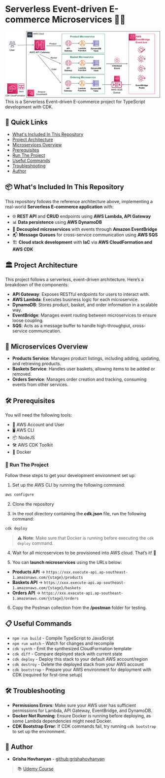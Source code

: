# Serverless Event-driven E-commerce Microservices 🛒🚀

![e-commerce-structure](public/img/e-commerce-structure.png)
This is a Serverless Event-driven E-commerce project for TypeScript development with CDK.

## 📝 Quick Links

- [What's Included In This Repository](#whats-included-in-this-repository)
- [Project Architecture](#project-architecture)
- [Microservices Overview](#microservices-overview)
- [Prerequisites](#prerequisites)
- [Run The Project](#run-the-project)
- [Useful Commands](#useful-commands)
- [Troubleshooting](#troubleshooting)
- [Author](#author)

## 📦 What's Included In This Repository <a id='whats-included-in-this-repository'></a>

This repository follows the reference architecture above, implementing a real-world **Serverless E-commerce application** with:

- 🌐 **REST API** and **CRUD** endpoints using **AWS Lambda, API Gateway**
- 📊 **Data persistence** using **AWS DynamoDB**
- 🔁 **Decoupled microservices** with events through **Amazon EventBridge**
- 📬 **Message Queues** for cross-service communication using **AWS SQS**
- 🏗️ **Cloud stack development** with **IaC** via **AWS CloudFormation and AWS CDK**

## 🏛️ Project Architecture <a id='project-architecture'></a>

This project follows a serverless, event-driven architecture. Here’s a breakdown of the components:

- **API Gateway**: Exposes RESTful endpoints for users to interact with.
- **AWS Lambda**: Executes business logic for each microservice.
- **DynamoDB**: Stores product, basket, and order information in a scalable way.
- **EventBridge**: Manages event routing between microservices to ensure loose coupling.
- **SQS**: Acts as a message buffer to handle high-throughput, cross-service communication.

## 📌 Microservices Overview <a id='microservices-overview'></a>

- **Products Service**: Manages product listings, including adding, updating, and retrieving products.
- **Baskets Service**: Handles user baskets, allowing items to be added or removed.
- **Orders Service**: Manages order creation and tracking, consuming events from other services.

## 🛠 Prerequisites <a id='prerequisites'></a>

You will need the following tools:

- 🪪 AWS Account and User
- 🖥️ AWS CLI
- 📦 NodeJS
- 🛠️ AWS CDK Toolkit
- 🐳 Docker

### 🚀 Run The Project <a id='run-the-project'></a>

Follow these steps to get your development environment set up:

1. Set up the AWS CLI by running the following command:

```bash
aws configure
```

2. Clone the repository

3. In the root directory containing the **cdk.json** file, run the following command:

```bash
cdk deploy
```

> ⚠️ **Note**: Make sure that Docker is running before executing the `cdk deploy` command.

4. Wait for all microservices to be provisioned into AWS cloud. That’s it! 🎉

5. You can **launch microservices** using the URLs below:

- **Products API** -> `https://xxx.execute-api.ap-southeast-1.amazonaws.com/{stage}/products`
- **Baskets API** -> `https://xxx.execute-api.ap-southeast-1.amazonaws.com/{stage}/baskets`
- **Orders API** -> `https://xxx.execute-api.ap-southeast-1.amazonaws.com/{stage}/orders`

6. Copy the Postman collection from the **/postman** folder for testing.

## 📋 Useful Commands <a id='useful-commands'></a>

- `npm run build` - Compile TypeScript to JavaScript
- `npm run watch` - Watch for changes and recompile
- `cdk synth` - Emit the synthesized CloudFormation template
- `cdk diff` - Compare deployed stack with current state
- `cdk deploy` - Deploy this stack to your default AWS account/region
- `cdk destroy` - Delete the deployed stack from your AWS account
- `cdk bootstrap` - Prepare your AWS environment for deployment with CDK (required for first-time setup)

## 🛠️ Troubleshooting <a id='troubleshooting'></a>

- **Permissions Errors**: Make sure your AWS user has sufficient permissions for Lambda, API Gateway, EventBridge, and DynamoDB.
- **Docker Not Running**: Ensure Docker is running before deploying, as some Lambda dependencies might need Docker.
- **CDK Bootstrap Error**: If CDK commands fail, try running `cdk bootstrap` to set up the environment.

## 👤 Author <a id='author'></a>

- **Grisha Hovhanyan** - [github:grishahovhanyan](https://github.com/grishahovhanyan)

> 📚 [Udemy Course](https://www.udemy.com/course/aws-serverless-microservices-lambda-eventbridge-sqs-apigateway/?couponCode=KEEPLEARNING)

